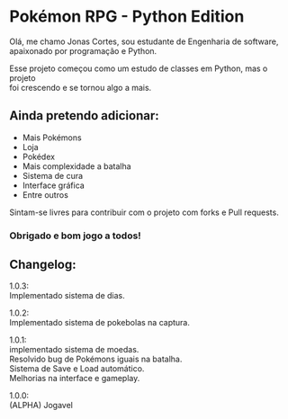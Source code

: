 <h1>Pokémon RPG - Python Edition</h1>

<p>Olá, me chamo Jonas Cortes, sou estudante de Engenharia de software, <br>
apaixonado por programação e Python.</p> 

<p>Esse projeto começou como um estudo de classes em Python, mas o projeto <br>
foi crescendo e se tornou algo a mais.</p>

<h2>Ainda pretendo adicionar:</h2>
<ul>
<li>Mais Pokémons</li>
<li>Loja</li>
<li>Pokédex</li>
<li>Mais complexidade a batalha</li>
<li>Sistema de cura</li>
<li>Interface gráfica</li>
<li>Entre outros</li>
</ul>

<p>Sintam-se livres para contribuir com o projeto com forks e Pull requests. </p>

<h3>Obrigado e bom jogo a todos!</h3>

<h2>Changelog:</h2>


<p>1.0.3: <br>
Implementado sistema de dias. </p>

<p>1.0.2: <br>
Implementado sistema de pokebolas na captura.</p>

<p>1.0.1: <br>
implementado sistema de moedas.<br>
Resolvido bug de Pokémons iguais na batalha.<br>
Sistema de Save e Load automático.<br>
Melhorias na interface e gameplay.</p>

<p>1.0.0: <br>
(ALPHA) Jogavel</p>

